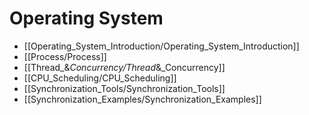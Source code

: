 # Operating System
* [[Operating_System_Introduction/Operating_System_Introduction]]
* [[Process/Process]]
* [[Thread_&_Concurrency/Thread_&_Concurrency]]
* [[CPU_Scheduling/CPU_Scheduling]]
* [[Synchronization_Tools/Synchronization_Tools]]
* [[Synchronization_Examples/Synchronization_Examples]]

